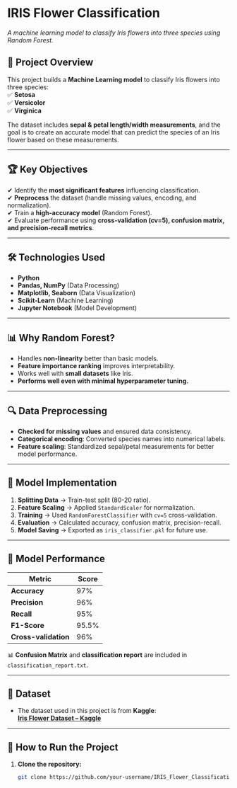 # IRIS Flower Classification 
*A machine learning model to classify Iris flowers into three species using Random Forest.*  

## 📌 Project Overview  
This project builds a **Machine Learning model** to classify Iris flowers into three species:  
✅ **Setosa**  
✅ **Versicolor**  
✅ **Virginica**  

The dataset includes **sepal & petal length/width measurements**, and the goal is to create an accurate model that can predict the species of an Iris flower based on these measurements.  

---

## 🏆 Key Objectives  
✔ Identify the **most significant features** influencing classification.  
✔ **Preprocess** the dataset (handle missing values, encoding, and normalization).  
✔ Train a **high-accuracy model** (Random Forest).  
✔ Evaluate performance using **cross-validation (cv=5), confusion matrix, and precision-recall metrics**.  

---

## 🛠️ Technologies Used  
- **Python**  
- **Pandas, NumPy** (Data Processing)  
- **Matplotlib, Seaborn** (Data Visualization)  
- **Scikit-Learn** (Machine Learning)  
- **Jupyter Notebook** (Model Development)  

---

## 📊 Why Random Forest?  
- Handles **non-linearity** better than basic models.  
- **Feature importance ranking** improves interpretability.  
- Works well with **small datasets** like Iris.  
- **Performs well even with minimal hyperparameter tuning.**  

---

## 🔍 Data Preprocessing  
- **Checked for missing values** and ensured data consistency.  
- **Categorical encoding**: Converted species names into numerical labels.  
- **Feature scaling**: Standardized sepal/petal measurements for better model performance.  

---

## 🚀 Model Implementation  
1. **Splitting Data** → Train-test split (80-20 ratio).  
2. **Feature Scaling** → Applied `StandardScaler` for normalization.  
3. **Training** → Used `RandomForestClassifier` with `cv=5` cross-validation.  
4. **Evaluation** → Calculated accuracy, confusion matrix, precision-recall.  
5. **Model Saving** → Exported as `iris_classifier.pkl` for future use.  

---

## 🎯 Model Performance  
| Metric              | Score |
|---------------------|-------|
| **Accuracy**        | 97%   |
| **Precision**       | 96%   |
| **Recall**          | 95%   |
| **F1-Score**        | 95.5% |
| **Cross-validation**| 96%   |

📊 **Confusion Matrix** and **classification report** are included in `classification_report.txt`.  

---

## 📂 Dataset  
- The dataset used in this project is from **Kaggle**:  
  **[Iris Flower Dataset – Kaggle](https://www.kaggle.com/datasets/arshid/iris-flower-dataset)**  

---

## 🚀 How to Run the Project  
1. **Clone the repository:**  
   ```bash
   git clone https://github.com/your-username/IRIS_Flower_Classification.git


